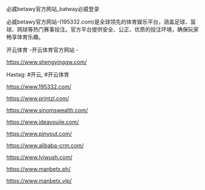 必威betawy官方网站_batway必威登录

必威betawy官方网站-(195332.com)是全球领先的体育娱乐平台，涵盖足球、篮球、网球等热门赛事投注。官方平台提供安全、公正、优质的投注环境，确保玩家畅享体育乐趣。

开云体育 -开云体育官方网站 -

https://www.shengyinggw.com/

Hastag: #开云, #开云体育

https://www.195332.com/

https://www.printzl.com/

https://www.sinomswealth.com/

https://www.ideayoujie.com/

https://www.pinyout.com/

https://www.alibaba-crm.com/

https://www.lyiwush.com/

https://www.manbetx.ph/

https://www.manbetx.vip/
